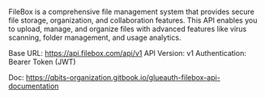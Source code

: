 FileBox is a comprehensive file management system that provides secure file storage, organization, and collaboration features. This API enables you to upload, manage, and organize files with advanced features like virus scanning, folder management, and usage analytics.

Base URL: https://api.filebox.com/api/v1
API Version: v1
Authentication: Bearer Token (JWT)

Doc: https://qbits-organization.gitbook.io/glueauth-filebox-api-documentation
